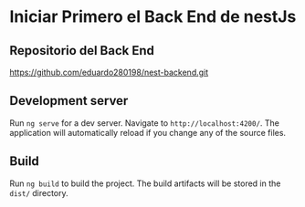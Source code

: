 
# Iniciar Primero el Back End de nestJs

## Repositorio del Back End
https://github.com/eduardo280198/nest-backend.git

## Development server

Run `ng serve` for a dev server. Navigate to `http://localhost:4200/`. The application will automatically reload if you change any of the source files.

## Build

Run `ng build` to build the project. The build artifacts will be stored in the `dist/` directory.
